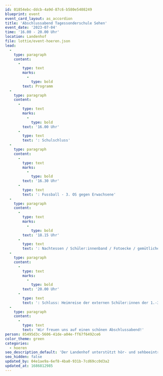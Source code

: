 ```yaml
---
id: 01854ebc-ddcb-4a9d-87c6-b580e5408249
blueprint: event
event_card_layout: as_accordion
title: 'Abschlussabend Tagessonderschule Sehen'
event_date: '2023-07-04'
time: '16.00 - 20.00 Uhr'
location: Landenhof
file: lottie/event-hoeren.json
lead:
  -
    type: paragraph
    content:
      -
        type: text
        marks:
          -
            type: bold
        text: Programm
  -
    type: paragraph
    content:
      -
        type: text
        marks:
          -
            type: bold
        text: '16.00 Uhr'
      -
        type: text
        text: ': Schulschluss'
  -
    type: paragraph
    content:
      -
        type: text
        marks:
          -
            type: bold
        text: '16.30 Uhr'
      -
        type: text
        text: ': Fussball - 3. OS gegen Erwachsene'
  -
    type: paragraph
    content:
      -
        type: text
        marks:
          -
            type: bold
        text: '18.15 Uhr'
      -
        type: text
        text: ': Nachtessen / Schüler:innenband / Fotoecke / gemütliches Beisammensein'
  -
    type: paragraph
    content:
      -
        type: text
        marks:
          -
            type: bold
        text: '20.00 Uhr'
      -
        type: text
        text: ': Schluss: Heimreise der externen Schüler:innen der 1.-3. Oberstufe'
  -
    type: paragraph
    content:
      -
        type: text
        text: 'Wir freuen uns auf einen schönen Abschlussabend!'
person: 85495d3c-5606-41de-a04e-ff67f6492ce6
color_theme: green
categories:
  - hoeren
seo_description_default: 'Der Landenhof unterstützt hör- und sehbeeinträchtigte Kinder & Jugendliche in ihrem selbstbestimmten Leben durch Förderung ihrer Fähigkeiten & Entwicklung'
seo_hidden: false
updated_by: 04e1ae9a-6ef8-4ba0-931b-7cd69cc0d3a2
updated_at: 1686812985
---
```

